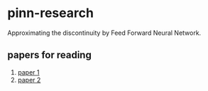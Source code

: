 # pinn-research
Approximating the discontinuity by Feed Forward Neural Network.

## papers for reading

1. [paper 1](https://arxiv.org/pdf/1909.12228.pdf)
2. [paper 2](https://arxiv.org/pdf/1906.01170.pdf)
